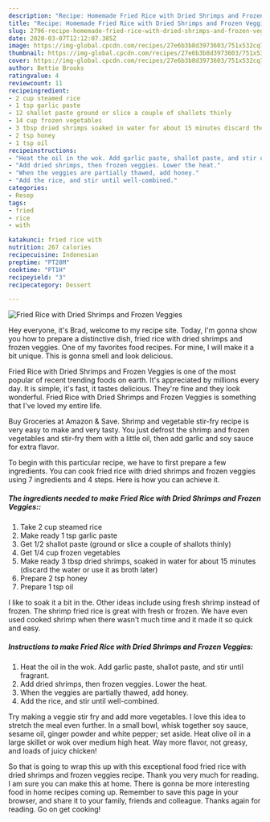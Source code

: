 ```yaml
---
description: "Recipe: Homemade Fried Rice with Dried Shrimps and Frozen Veggies"
title: "Recipe: Homemade Fried Rice with Dried Shrimps and Frozen Veggies"
slug: 2796-recipe-homemade-fried-rice-with-dried-shrimps-and-frozen-veggies
date: 2020-03-07T12:12:07.385Z
image: https://img-global.cpcdn.com/recipes/27e6b3b8d3973603/751x532cq70/fried-rice-with-dried-shrimps-and-frozen-veggies-recipe-main-photo.jpg
thumbnail: https://img-global.cpcdn.com/recipes/27e6b3b8d3973603/751x532cq70/fried-rice-with-dried-shrimps-and-frozen-veggies-recipe-main-photo.jpg
cover: https://img-global.cpcdn.com/recipes/27e6b3b8d3973603/751x532cq70/fried-rice-with-dried-shrimps-and-frozen-veggies-recipe-main-photo.jpg
author: Bettie Brooks
ratingvalue: 4
reviewcount: 11
recipeingredient:
- 2 cup steamed rice
- 1 tsp garlic paste
- 12 shallot paste ground or slice a couple of shallots thinly
- 14 cup frozen vegetables
- 3 tbsp dried shrimps soaked in water for about 15 minutes discard the water or use it as broth later
- 2 tsp honey
- 1 tsp oil
recipeinstructions:
- "Heat the oil in the wok. Add garlic paste, shallot paste, and stir until fragrant."
- "Add dried shrimps, then frozen veggies. Lower the heat."
- "When the veggies are partially thawed, add honey."
- "Add the rice, and stir until well-combined."
categories:
- Resep
tags:
- fried
- rice
- with

katakunci: fried rice with
nutrition: 267 calories
recipecuisine: Indonesian
preptime: "PT28M"
cooktime: "PT1H"
recipeyield: "3"
recipecategory: Dessert

---
```



![Fried Rice with Dried Shrimps and Frozen Veggies](https://img-global.cpcdn.com/recipes/27e6b3b8d3973603/751x532cq70/fried-rice-with-dried-shrimps-and-frozen-veggies-recipe-main-photo.jpg)

Hey everyone, it's Brad, welcome to my recipe site. Today, I'm gonna show you how to prepare a distinctive dish, fried rice with dried shrimps and frozen veggies. One of my favorites food recipes. For mine, I will make it a bit unique. This is gonna smell and look delicious.

Fried Rice with Dried Shrimps and Frozen Veggies is one of the most popular of recent trending foods on earth. It's appreciated by millions every day. It is simple, it's fast, it tastes delicious. They're fine and they look wonderful. Fried Rice with Dried Shrimps and Frozen Veggies is something that I've loved my entire life.

Buy Groceries at Amazon &amp; Save. Shrimp and vegetable stir-fry recipe is very easy to make and very tasty. You just defrost the shrimp and frozen vegetables and stir-fry them with a little oil, then add garlic and soy sauce for extra flavor.


To begin with this particular recipe, we have to first prepare a few ingredients. You can cook fried rice with dried shrimps and frozen veggies using 7 ingredients and 4 steps. Here is how you can achieve it.

##### The ingredients needed to make Fried Rice with Dried Shrimps and Frozen Veggies::

1. Take 2 cup steamed rice
1. Make ready 1 tsp garlic paste
1. Get 1/2 shallot paste (ground or slice a couple of shallots thinly)
1. Get 1/4 cup frozen vegetables
1. Make ready 3 tbsp dried shrimps, soaked in water for about 15 minutes (discard the water or use it as broth later)
1. Prepare 2 tsp honey
1. Prepare 1 tsp oil


I like to soak it a bit in the. Other ideas include using fresh shrimp instead of frozen. The shrimp fried rice is great with fresh or frozen. We have even used cooked shrimp when there wasn&#39;t much time and it made it so quick and easy. 

##### Instructions to make Fried Rice with Dried Shrimps and Frozen Veggies:

1. Heat the oil in the wok. Add garlic paste, shallot paste, and stir until fragrant.
1. Add dried shrimps, then frozen veggies. Lower the heat.
1. When the veggies are partially thawed, add honey.
1. Add the rice, and stir until well-combined.


Try making a veggie stir fry and add more vegetables. I love this idea to stretch the meal even further. In a small bowl, whisk together soy sauce, sesame oil, ginger powder and white pepper; set aside. Heat olive oil in a large skillet or wok over medium high heat. Way more flavor, not greasy, and loads of juicy chicken! 

So that is going to wrap this up with this exceptional food fried rice with dried shrimps and frozen veggies recipe. Thank you very much for reading. I am sure you can make this at home. There is gonna be more interesting food in home recipes coming up. Remember to save this page in your browser, and share it to your family, friends and colleague. Thanks again for reading. Go on get cooking!
